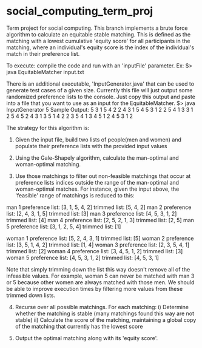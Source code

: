 # social_computing_term_proj
Term project for social computing. This branch implements a brute force algorithm to calculate an equitable stable matching. This is defined as the matching with a lowest cumulative 'equity score' for all participants in the matching, where an individual's equity score is the index of the individual's match in their preference list.

To execute: compile the code and run with an 'inputFile' parameter. Ex:
$> java EquitableMatcher input.txt

There is an additional executable, 'InputGenerator.java' that can be used to generate test cases of a given size. Currently this file will just output some randomized preference lists to the console. Just copy this output and paste into a file that you want to use as an input for the EquitableMatcher.
$> java InputGenerator 5
	Sample Output:
5
3 1 5 4 2
2 4 3 1 5
4 5 3 1 2
2 5 4 1 3
3 1 2 5 4
5 2 4 3 1
3 5 1 4 2
2 3 5 4 1
3 4 5 1 2
4 5 3 1 2

The strategy for this algorithm is:
1) Given the input file, build two lists of people(men and women) and populate their preference lists with the provided input values

2) Using the Gale-Shapely algorithm, calculate the man-optimal and woman-optimal matching.

3) Use those matchings to filter out non-feasible matchings that occur at preference lists indices outside the range of the man-optimal and woman-optimal matches. For instance, given the input above, the 'feasible' range of matchings is reduced to this:

man 1 preference list: [3, 1, 5, 4, 2] trimmed list: [5, 4, 2]
man 2 preference list: [2, 4, 3, 1, 5] trimmed list: [3]
man 3 preference list: [4, 5, 3, 1, 2] trimmed list: [4]
man 4 preference list: [2, 5, 2, 1, 3] trimmed list: [2, 5]
man 5 preference list: [3, 1, 2, 5, 4] trimmed list: [1]

woman 1 preference list: [5, 2, 4, 3, 1] trimmed list: [5]
woman 2 preference list: [3, 5, 1, 4, 2] trimmed list: [1, 4]
woman 3 preference list: [2, 3, 5, 4, 1] trimmed list: [2]
woman 4 preference list: [3, 4, 5, 1, 2] trimmed list: [3]
woman 5 preference list: [4, 5, 3, 1, 2] trimmed list: [4, 5, 3, 1]

Note that simply trimming down the list this way doesn't remove all of the infeasible values. For example, woman 5 can never be matched with man 3 or 5 because other women are always matched with those men. We should be able to improve execution times by filtering more values from these trimmed down lists.

4) Recurse over all possible matchings. For each matching:
	i) Determine whether the matching is stable (many matchings found this way are not stable)
	ii) Calculate the score of the matching, maintaining a global copy of the matching that currently has the lowest score

5) Output the optimal matching along with its 'equity score'.


